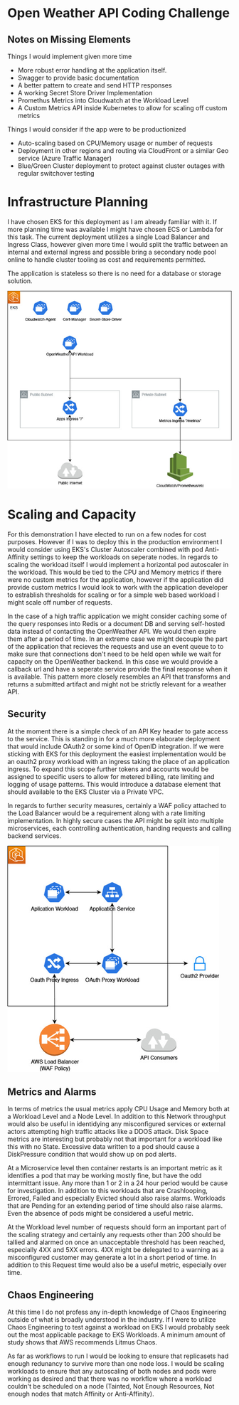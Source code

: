# Open Weather API Coding Challenge

## Notes on Missing Elements

Things I would implement given more time

 - More robust error handling at the application itself.
 - Swagger to provide basic documentation
 - A better pattern to create and send HTTP responses
 - A working Secret Store Driver Implementation
 - Promethus Metrics into Cloudwatch at the Workload Level
 - A Custom Metrics API inside Kubernetes to allow for scaling off custom metrics

Things I would consider if the app were to be productionized

 - Auto-scaling based on CPU/Memory usage or number of requests
 - Deployment in other regions and routing via CloudFront or a similar Geo service (Azure Traffic Manager)
 - Blue/Green Cluster deployment to protect against cluster outages with regular switchover testing

# Infrastructure Planning

I have chosen EKS for this deployment as I am already familiar with it. If more planning time was available I might have chosen ECS or Lambda for this task. The current deployment utilizes a single Load Balancer and Ingress Class, however given more time I would split the traffic between an internal and external ingress and possible bring a secondary node pool online to handle cluster tooling as cost and requirements permitted. 

The application is stateless so there is no need for a database or storage solution.

![EKS Diagram](docs/img/EKS.jpg)

# Scaling and Capacity

For this demonstration I have elected to run on a few nodes for cost purposes. However if I was to deploy this in the production environment I would consider using EKS's Cluster Autoscaler combined with pod Anti-Affinity settings to keep the workloads on seperate nodes. In regards to scaling the workload itself I would implement a horizontal pod autoscaler in the workload. This would be tied to the CPU and Memory metrics if there were no custom metrics for the application, however if the application did provide custom metrics I would look to work with the application developer to estrablish thresholds for scaling or for a simple web based workload I might scale off number of requests.

In the case of a high traffic application we might consider caching some of the query responses into Redis or a document DB and serving self-hosted data instead of contacting the OpenWeather API. We would then expire them after a period of time. In an extreme case we might decouple the part of the application that recieves the requests and use an event queue to to make sure that connections don't need to be held open while we wait for capacity on the OpenWeather backend. In this case we would provide a callback url and have a seperate service provide the final response when it is available. This pattern more closely resembles an API that transforms and returns a submitted artifact and might not be strictly relevant for a weather API.

## Security

At the moment there is a simple check of an API Key header to gate access to the service. This is standing in for a much more elaborate deployment that would include OAuth2 or some kind of OpenID integration. If we were sticking with EKS for this deployment the easiest implementation would be an oauth2 proxy workload with an ingress taking the place of an application ingress. To expand this scope further tokens and accounts would be assigned to specific users to allow for metered billing, rate limiting and logging of usage patterns. This would introduce a database element that should available to the EKS Cluster via a Private VPC.

In regards to further security measures, certainly a WAF policy attached to the Load Balancer would be a requirement along with a rate limiting implementation. In highly secure cases the API might be split into multiple microservices, each controlling authentication, handing requests and calling backend services.

![EKS Diagram](docs/img/Authentication.jpg)

## Metrics and Alarms

In terms of metrics the usual metrics apply CPU Usage and Memory both at a Workload Level and a Node Level. In addition to this Network throughput would also be useful in identidying any misconfigured services or external actors attempting high traffic attacks like a DDOS attack. Disk Space metrics are interesting but probably not that important for a workload like this with no State. Excessive data written to a pod should cause a DiskPressure condition that would show up on pod alerts.

At a Microservice level then container restarts is an important metric as it identifies a pod that may be working mostly fine, but have the odd intermittant issue. Any more than 1 or 2 in a 24 hour period would be cause for investigation. In addition to this workloads that are Crashlooping, Errored, Failed and especially Evicted should also raise alarms. Workloads that are Pending for an extending period of time should also raise alarms.  Even the absence of pods might be considered a useful metric.

At the Workload level number of requests should form an important part of the scaling strategy and certainly any requests other than 200 should be tallied and alarmed on once an unacceptable threshold has been reached, especially 4XX and 5XX errors. 4XX might be delegated to a warning as a misconfigured customer may generate a lot in a short period of time. In addition to this Request time would also be a useful metric, especially over time.

## Chaos Engineering

At this time I do not profess any in-depth knowledge of Chaos Engineering outside of what is broadly understood in the industry. If I were to utilize Chaos Engineering to test against a workload on EKS I would probably seek out the most applicable package to EKS Workloads. A minimum amount of study shows that AWS recommends Litmus Chaos. 

As far as workflows to run I would be looking to ensure that replicasets had enough redunancy to survive more than one node loss. I would be scaling workloads to ensure that any autoscaling of both nodes and pods were working as desired and that there was no workflow where a workload couldn't be scheduled on a node (Tainted, Not Enough Resources, Not enough nodes that match Affinity or Anti-Affinity).